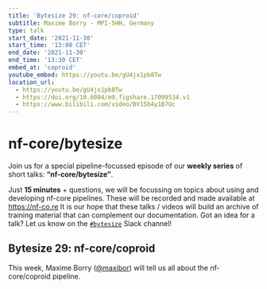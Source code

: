 ```yaml
---
title: 'Bytesize 29: nf-core/coproid'
subtitle: Maxime Borry - MPI-SHH, Germany
type: talk
start_date: '2021-11-30'
start_time: '13:00 CET'
end_date: '2021-11-30'
end_time: '13:30 CET'
embed_at: 'coproid'
youtube_embed: https://youtu.be/gU4jx1pb8Tw
location_url:
  - https://youtu.be/gU4jx1pb8Tw
  - https://doi.org/10.6084/m9.figshare.17099534.v1
  - https://www.bilibili.com/video/BV15b4y1B7Uc
---
```


# nf-core/bytesize

Join us for a special pipeline-focussed episode of our **weekly series** of short talks: **“nf-core/bytesize”**.

Just **15 minutes** + questions, we will be focussing on topics about using and developing nf-core pipelines.
These will be recorded and made available at <https://nf-co.re>
It is our hope that these talks / videos will build an archive of training material that can complement our documentation. Got an idea for a talk? Let us know on the [`#bytesize`](https://nfcore.slack.com/channels/bytesize) Slack channel!

## Bytesize 29: nf-core/coproid

This week, Maxime Borry ([@maxibor](https://github.com/maxibor)) will tell us all about the nf-core/coproid pipeline.
